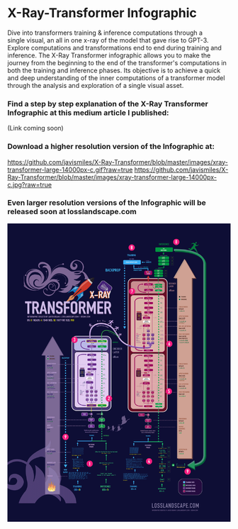 # X-Ray-Transformer Infographic
Dive into transformers training & inference computations through a single visual, an all in one x-ray of the model that gave rise to GPT-3. Explore computations and transformations end to end during training and inference. The X-Ray Transformer infographic allows you to make the journey from the beginning to the end of the transformer's computations in both the training and inference phases. Its objective is to achieve a quick and deep understanding of the inner computations of a transformer model through the analysis and exploration of a single visual asset.

### Find a step by step explanation of the X-Ray Transformer Infographic at this medium article I published:
(Link coming soon)

### Download a higher resolution version of the Infographic at:
https://github.com/javismiles/X-Ray-Transformer/blob/master/images/xray-transformer-large-14000px-c.gif?raw=true
https://github.com/javismiles/X-Ray-Transformer/blob/master/images/xray-transformer-large-14000px-c.jpg?raw=true

### Even larger resolution versions of the Infographic will be released soon at losslandscape.com

![Alt text](./images/xray-transformer-small-2700px-c.gif?raw=true "X-Ray Transformer")



